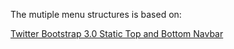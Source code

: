 
The mutiple menu structures is based on:

[Twitter Bootstrap 3.0 Static Top and Bottom Navbar](http://www.benashby.com/spring/2012/08/29/bootstrap-3-static-top-and-bottom-navbar.html)
